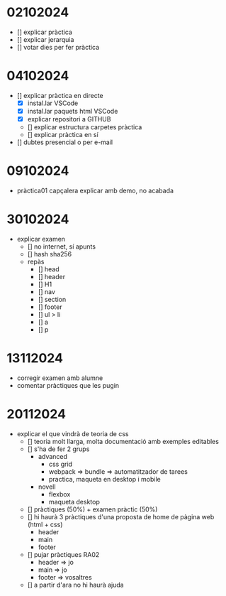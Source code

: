# 02102024

- [] explicar pràctica
- [] explicar jerarquia
- [] votar dies per fer pràctica

# 04102024

- [] explicar pràctica en directe
  - [x] instal.lar VSCode
  - [x] instal.lar paquets html VSCode
  - [x] explicar repositori a GITHUB
  - [] explicar estructura carpetes pràctica
  - [] explicar pràctica en sí
- [] dubtes presencial o per e-mail

# 09102024

- pràctica01 capçalera explicar amb demo, no acabada

# 30102024

- explicar examen
  - [] no internet, sí apunts
  - [] hash sha256
  - repàs
    - [] head
    - [] header
    - [] H1
    - [] nav
    - [] section
    - [] footer
    - [] ul > li
    - [] a
    - [] p

# 13112024

- corregir examen amb alumne
- comentar pràctiques que les pugin

# 20112024

- explicar el que vindrà de teoria de css
  - [] teoria molt llarga, molta documentació amb exemples editables
  - [] s'ha de fer 2 grups
    - advanced
      - css grid
      - webpack => bundle => automatitzador de tarees
      - practica, maqueta en desktop i mobile
    - novell
      - flexbox
      - maqueta desktop
  - [] pràctiques (50%) + examen pràctic (50%)
  - [] hi haurà 3 pràctiques d'una proposta de home de pàgina web (html + css)
    - header
    - main
    - footer
  - [] pujar pràctiques RA02
    - header => jo
    - main   => jo
    - footer => vosaltres
  - [] a partir d'ara no hi haurà ajuda



